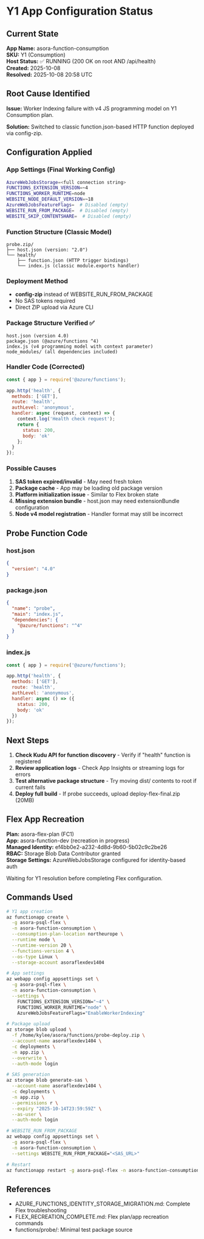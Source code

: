 # Y1 App Configuration Status

## Current State

**App Name:** asora-function-consumption  
**SKU:** Y1 (Consumption)  
**Host Status:** ✅ RUNNING (200 OK on root AND /api/health)  
**Created:** 2025-10-08  
**Resolved:** 2025-10-08 20:58 UTC

## Root Cause Identified

**Issue:** Worker Indexing failure with v4 JS programming model on Y1 Consumption plan.

**Solution:** Switched to classic function.json-based HTTP function deployed via config-zip.

## Configuration Applied

### App Settings (Final Working Config)
```bash
AzureWebJobsStorage=<full connection string>
FUNCTIONS_EXTENSION_VERSION=~4
FUNCTIONS_WORKER_RUNTIME=node
WEBSITE_NODE_DEFAULT_VERSION=~18
AzureWebJobsFeatureFlags=  # Disabled (empty)
WEBSITE_RUN_FROM_PACKAGE=  # Disabled (empty)
WEBSITE_SKIP_CONTENTSHARE=  # Disabled (empty)
```

### Function Structure (Classic Model)
```
probe.zip/
├── host.json (version: "2.0")
└── health/
    ├── function.json (HTTP trigger bindings)
    └── index.js (classic module.exports handler)
```

### Deployment Method
- **config-zip** instead of WEBSITE_RUN_FROM_PACKAGE
- No SAS tokens required
- Direct ZIP upload via Azure CLI

### Package Structure Verified ✅
```
host.json (version 4.0)
package.json (@azure/functions ^4)
index.js (v4 programming model with context parameter)
node_modules/ (all dependencies included)
```

### Handler Code (Corrected)
```javascript
const { app } = require('@azure/functions');

app.http('health', {
  methods: ['GET'],
  route: 'health',
  authLevel: 'anonymous',
  handler: async (request, context) => {
    context.log('Health check request');
    return {
      status: 200,
      body: 'ok'
    };
  }
});
```

### Possible Causes
1. **SAS token expired/invalid** - May need fresh token  
2. **Package cache** - App may be loading old package version  
3. **Platform initialization issue** - Similar to Flex broken state  
4. **Missing extension bundle** - host.json may need extensionBundle configuration  
5. **Node v4 model registration** - Handler format may still be incorrect

## Probe Function Code

### host.json
```json
{
  "version": "4.0"
}
```

### package.json
```json
{
  "name": "probe",
  "main": "index.js",
  "dependencies": {
    "@azure/functions": "^4"
  }
}
```

### index.js
```javascript
const { app } = require('@azure/functions');

app.http('health', {
  methods: ['GET'],
  route: 'health',
  authLevel: 'anonymous',
  handler: async () => ({
    status: 200,
    body: 'ok'
  })
});
```

## Next Steps

1. **Check Kudu API for function discovery** - Verify if "health" function is registered
2. **Review application logs** - Check App Insights or streaming logs for errors
3. **Test alternative package structure** - Try moving dist/ contents to root if current fails
4. **Deploy full build** - If probe succeeds, upload deploy-flex-final.zip (20MB)

## Flex App Recreation

**Plan:** asora-flex-plan (FC1)  
**App:** asora-function-dev (recreation in progress)  
**Managed Identity:** ef4bb0e2-a232-4d8d-9b60-5b02c9c2be26  
**RBAC:** Storage Blob Data Contributor granted  
**Storage Settings:** AzureWebJobsStorage configured for identity-based auth

Waiting for Y1 resolution before completing Flex configuration.

## Commands Used

```bash
# Y1 app creation
az functionapp create \
  -g asora-psql-flex \
  -n asora-function-consumption \
  --consumption-plan-location northeurope \
  --runtime node \
  --runtime-version 20 \
  --functions-version 4 \
  --os-type Linux \
  --storage-account asoraflexdev1404

# App settings
az webapp config appsettings set \
  -g asora-psql-flex \
  -n asora-function-consumption \
  --settings \
    FUNCTIONS_EXTENSION_VERSION="~4" \
    FUNCTIONS_WORKER_RUNTIME="node" \
    AzureWebJobsFeatureFlags="EnableWorkerIndexing"

# Package upload
az storage blob upload \
  -f /home/kylee/asora/functions/probe-deploy.zip \
  --account-name asoraflexdev1404 \
  -c deployments \
  -n app.zip \
  --overwrite \
  --auth-mode login

# SAS generation
az storage blob generate-sas \
  --account-name asoraflexdev1404 \
  -c deployments \
  -n app.zip \
  --permissions r \
  --expiry "2025-10-14T23:59:59Z" \
  --as-user \
  --auth-mode login

# WEBSITE_RUN_FROM_PACKAGE
az webapp config appsettings set \
  -g asora-psql-flex \
  -n asora-function-consumption \
  --settings WEBSITE_RUN_FROM_PACKAGE="<SAS_URL>"

# Restart
az functionapp restart -g asora-psql-flex -n asora-function-consumption
```

## References

- AZURE_FUNCTIONS_IDENTITY_STORAGE_MIGRATION.md: Complete Flex troubleshooting
- FLEX_RECREATION_COMPLETE.md: Flex plan/app recreation commands
- functions/probe/: Minimal test package source

